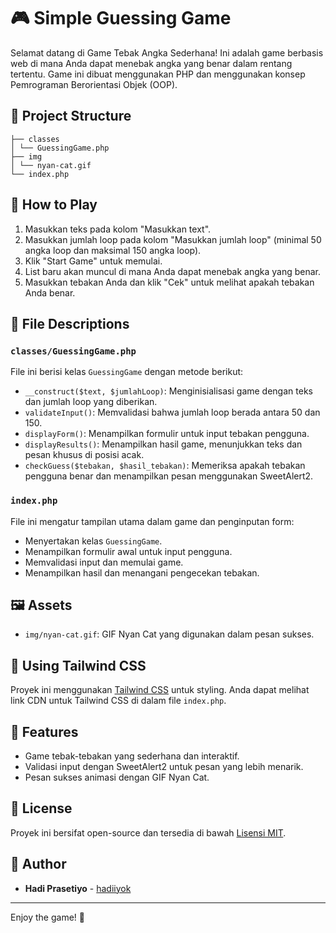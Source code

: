 # 🎮 Simple Guessing Game

Selamat datang di Game Tebak Angka Sederhana! Ini adalah game berbasis web di mana Anda dapat menebak angka yang benar dalam rentang tertentu. Game ini dibuat menggunakan PHP dan menggunakan konsep Pemrograman Berorientasi Objek (OOP).

## 📝 Project Structure
```
├── classes
│ └── GuessingGame.php
├── img
│ └── nyan-cat.gif
└── index.php
```
## 📄 How to Play

1. Masukkan teks pada kolom "Masukkan text".
2. Masukkan jumlah loop pada kolom "Masukkan jumlah loop" (minimal 50 angka loop dan maksimal 150 angka loop).
3. Klik "Start Game" untuk memulai.
4. List baru akan muncul di mana Anda dapat menebak angka yang benar.
5. Masukkan tebakan Anda dan klik "Cek" untuk melihat apakah tebakan Anda benar.

## 📂 File Descriptions

### `classes/GuessingGame.php`

File ini berisi kelas `GuessingGame` dengan metode berikut:

- `__construct($text, $jumlahLoop)`: Menginisialisasi game dengan teks dan jumlah loop yang diberikan.
- `validateInput()`: Memvalidasi bahwa jumlah loop berada antara 50 dan 150.
- `displayForm()`: Menampilkan formulir untuk input tebakan pengguna.
- `displayResults()`: Menampilkan hasil game, menunjukkan teks dan pesan khusus di posisi acak.
- `checkGuess($tebakan, $hasil_tebakan)`: Memeriksa apakah tebakan pengguna benar dan menampilkan pesan menggunakan SweetAlert2.

### `index.php`

File ini mengatur tampilan utama dalam game dan penginputan form:

- Menyertakan kelas `GuessingGame`.
- Menampilkan formulir awal untuk input pengguna.
- Memvalidasi input dan memulai game.
- Menampilkan hasil dan menangani pengecekan tebakan.

## 🖼️ Assets

- `img/nyan-cat.gif`: GIF Nyan Cat yang digunakan dalam pesan sukses.

## 🎨 Using Tailwind CSS

Proyek ini menggunakan [Tailwind CSS](https://tailwindcss.com/) untuk styling. Anda dapat melihat link CDN untuk Tailwind CSS di dalam file `index.php`.

## 🌟 Features

- Game tebak-tebakan yang sederhana dan interaktif.
- Validasi input dengan SweetAlert2 untuk pesan yang lebih menarik.
- Pesan sukses animasi dengan GIF Nyan Cat.

## 📜 License

Proyek ini bersifat open-source dan tersedia di bawah [Lisensi MIT](LICENSE).

## 👤 Author

- **Hadi Prasetiyo** - [hadiiyok](https://github.com/hadiprasetiyo)

---

Enjoy the game! 🎉
